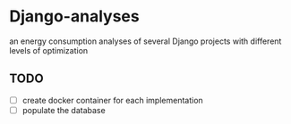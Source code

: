 # Django-analyses

an energy consumption analyses of several Django projects with different levels of optimization 

## TODO 

-[ ] create docker container for each implementation 
-[ ] populate the database 
